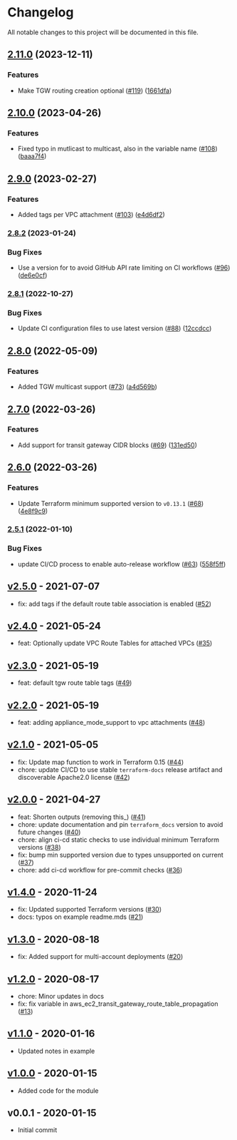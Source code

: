 # Changelog

All notable changes to this project will be documented in this file.

## [2.11.0](https://github.com/terraform-aws-modules/terraform-aws-transit-gateway/compare/v2.10.0...v2.11.0) (2023-12-11)


### Features

* Make TGW routing creation optional ([#119](https://github.com/terraform-aws-modules/terraform-aws-transit-gateway/issues/119)) ([1661dfa](https://github.com/terraform-aws-modules/terraform-aws-transit-gateway/commit/1661dfa3f538c8d5b4f612a7c0982e4afd20daca))

## [2.10.0](https://github.com/terraform-aws-modules/terraform-aws-transit-gateway/compare/v2.9.0...v2.10.0) (2023-04-26)


### Features

* Fixed typo in mutlicast to multicast, also in the variable name ([#108](https://github.com/terraform-aws-modules/terraform-aws-transit-gateway/issues/108)) ([baaa7f4](https://github.com/terraform-aws-modules/terraform-aws-transit-gateway/commit/baaa7f44c458d29b95d372e3faae7f89a148da0c))

## [2.9.0](https://github.com/terraform-aws-modules/terraform-aws-transit-gateway/compare/v2.8.2...v2.9.0) (2023-02-27)


### Features

* Added tags per VPC attachment ([#103](https://github.com/terraform-aws-modules/terraform-aws-transit-gateway/issues/103)) ([e4d6df2](https://github.com/terraform-aws-modules/terraform-aws-transit-gateway/commit/e4d6df2aa4bab0d840bbab71276cca3bc69f9113))

### [2.8.2](https://github.com/terraform-aws-modules/terraform-aws-transit-gateway/compare/v2.8.1...v2.8.2) (2023-01-24)


### Bug Fixes

* Use a version for  to avoid GitHub API rate limiting on CI workflows ([#96](https://github.com/terraform-aws-modules/terraform-aws-transit-gateway/issues/96)) ([de6e0cf](https://github.com/terraform-aws-modules/terraform-aws-transit-gateway/commit/de6e0cf41b7ee1b84e506f77415257f01f51065d))

### [2.8.1](https://github.com/terraform-aws-modules/terraform-aws-transit-gateway/compare/v2.8.0...v2.8.1) (2022-10-27)


### Bug Fixes

* Update CI configuration files to use latest version ([#88](https://github.com/terraform-aws-modules/terraform-aws-transit-gateway/issues/88)) ([12ccdcc](https://github.com/terraform-aws-modules/terraform-aws-transit-gateway/commit/12ccdcc0a209973e391e05079f3e1f04c0a78ff7))

## [2.8.0](https://github.com/terraform-aws-modules/terraform-aws-transit-gateway/compare/v2.7.0...v2.8.0) (2022-05-09)


### Features

* Added TGW multicast support ([#73](https://github.com/terraform-aws-modules/terraform-aws-transit-gateway/issues/73)) ([a4d569b](https://github.com/terraform-aws-modules/terraform-aws-transit-gateway/commit/a4d569b7f03443921d9dff7ce54f8acc06aed7fa))

## [2.7.0](https://github.com/terraform-aws-modules/terraform-aws-transit-gateway/compare/v2.6.0...v2.7.0) (2022-03-26)


### Features

* Add support for transit gateway CIDR blocks ([#69](https://github.com/terraform-aws-modules/terraform-aws-transit-gateway/issues/69)) ([131ed50](https://github.com/terraform-aws-modules/terraform-aws-transit-gateway/commit/131ed5006713aec86a20147796ce6489f6daadc6))

## [2.6.0](https://github.com/terraform-aws-modules/terraform-aws-transit-gateway/compare/v2.5.1...v2.6.0) (2022-03-26)


### Features

* Update Terraform minimum supported version to `v0.13.1` ([#68](https://github.com/terraform-aws-modules/terraform-aws-transit-gateway/issues/68)) ([4e8f9c9](https://github.com/terraform-aws-modules/terraform-aws-transit-gateway/commit/4e8f9c95d429d8f623db563388fe759707e38379))

### [2.5.1](https://github.com/terraform-aws-modules/terraform-aws-transit-gateway/compare/v2.5.0...v2.5.1) (2022-01-10)


### Bug Fixes

* update CI/CD process to enable auto-release workflow ([#63](https://github.com/terraform-aws-modules/terraform-aws-transit-gateway/issues/63)) ([558f5ff](https://github.com/terraform-aws-modules/terraform-aws-transit-gateway/commit/558f5ff261d9e5b25304c3f38ae0242850c92b2b))

<a name="v2.5.0"></a>
## [v2.5.0] - 2021-07-07

- fix: add tags if the default route table association is enabled ([#52](https://github.com/terraform-aws-modules/terraform-aws-transit-gateway/issues/52))


<a name="v2.4.0"></a>
## [v2.4.0] - 2021-05-24

- feat: Optionally update VPC Route Tables for attached VPCs ([#35](https://github.com/terraform-aws-modules/terraform-aws-transit-gateway/issues/35))


<a name="v2.3.0"></a>
## [v2.3.0] - 2021-05-19

- feat: default tgw route table tags ([#49](https://github.com/terraform-aws-modules/terraform-aws-transit-gateway/issues/49))


<a name="v2.2.0"></a>
## [v2.2.0] - 2021-05-19

- feat: adding appliance_mode_support to vpc attachments ([#48](https://github.com/terraform-aws-modules/terraform-aws-transit-gateway/issues/48))


<a name="v2.1.0"></a>
## [v2.1.0] - 2021-05-05

- fix: Update map function to work in Terraform 0.15 ([#44](https://github.com/terraform-aws-modules/terraform-aws-transit-gateway/issues/44))
- chore: update CI/CD to use stable `terraform-docs` release artifact and discoverable Apache2.0 license ([#42](https://github.com/terraform-aws-modules/terraform-aws-transit-gateway/issues/42))


<a name="v2.0.0"></a>
## [v2.0.0] - 2021-04-27

- feat: Shorten outputs (removing this_) ([#41](https://github.com/terraform-aws-modules/terraform-aws-transit-gateway/issues/41))
- chore: update documentation and pin `terraform_docs` version to avoid future changes ([#40](https://github.com/terraform-aws-modules/terraform-aws-transit-gateway/issues/40))
- chore: align ci-cd static checks to use individual minimum Terraform versions ([#38](https://github.com/terraform-aws-modules/terraform-aws-transit-gateway/issues/38))
- fix: bump min supported version due to types unsupported on current ([#37](https://github.com/terraform-aws-modules/terraform-aws-transit-gateway/issues/37))
- chore: add ci-cd workflow for pre-commit checks ([#36](https://github.com/terraform-aws-modules/terraform-aws-transit-gateway/issues/36))


<a name="v1.4.0"></a>
## [v1.4.0] - 2020-11-24

- fix: Updated supported Terraform versions ([#30](https://github.com/terraform-aws-modules/terraform-aws-transit-gateway/issues/30))
- docs: typos on example readme.mds ([#21](https://github.com/terraform-aws-modules/terraform-aws-transit-gateway/issues/21))


<a name="v1.3.0"></a>
## [v1.3.0] - 2020-08-18

- fix: Added support for multi-account deployments ([#20](https://github.com/terraform-aws-modules/terraform-aws-transit-gateway/issues/20))


<a name="v1.2.0"></a>
## [v1.2.0] - 2020-08-17

- chore: Minor updates in docs
- fix: fix variable in aws_ec2_transit_gateway_route_table_propagation ([#13](https://github.com/terraform-aws-modules/terraform-aws-transit-gateway/issues/13))


<a name="v1.1.0"></a>
## [v1.1.0] - 2020-01-16

- Updated notes in example


<a name="v1.0.0"></a>
## [v1.0.0] - 2020-01-15

- Added code for the module


<a name="v0.0.1"></a>
## v0.0.1 - 2020-01-15

- Initial commit


[Unreleased]: https://github.com/terraform-aws-modules/terraform-aws-transit-gateway/compare/v2.5.0...HEAD
[v2.5.0]: https://github.com/terraform-aws-modules/terraform-aws-transit-gateway/compare/v2.4.0...v2.5.0
[v2.4.0]: https://github.com/terraform-aws-modules/terraform-aws-transit-gateway/compare/v2.3.0...v2.4.0
[v2.3.0]: https://github.com/terraform-aws-modules/terraform-aws-transit-gateway/compare/v2.2.0...v2.3.0
[v2.2.0]: https://github.com/terraform-aws-modules/terraform-aws-transit-gateway/compare/v2.1.0...v2.2.0
[v2.1.0]: https://github.com/terraform-aws-modules/terraform-aws-transit-gateway/compare/v2.0.0...v2.1.0
[v2.0.0]: https://github.com/terraform-aws-modules/terraform-aws-transit-gateway/compare/v1.4.0...v2.0.0
[v1.4.0]: https://github.com/terraform-aws-modules/terraform-aws-transit-gateway/compare/v1.3.0...v1.4.0
[v1.3.0]: https://github.com/terraform-aws-modules/terraform-aws-transit-gateway/compare/v1.2.0...v1.3.0
[v1.2.0]: https://github.com/terraform-aws-modules/terraform-aws-transit-gateway/compare/v1.1.0...v1.2.0
[v1.1.0]: https://github.com/terraform-aws-modules/terraform-aws-transit-gateway/compare/v1.0.0...v1.1.0
[v1.0.0]: https://github.com/terraform-aws-modules/terraform-aws-transit-gateway/compare/v0.0.1...v1.0.0
